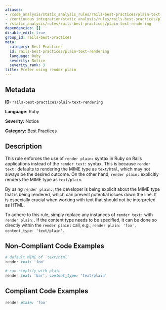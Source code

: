```yaml
---
aliases:
- /code_analysis/static_analysis_rules/rails-best-practices/plain-text-rendering
- /continuous_integration/static_analysis/rules/rails-best-practices/plain-text-rendering
- /static_analysis/rules/rails-best-practices/plain-text-rendering
dependencies: []
disable_edit: true
group_id: rails-best-practices
meta:
  category: Best Practices
  id: rails-best-practices/plain-text-rendering
  language: Ruby
  severity: Notice
  severity_rank: 3
title: Prefer using render plain
---
```

<!--  SOURCED FROM https://github.com/DataDog/datadog-static-analyzer-rule-docs -->


## Metadata
**ID:** `rails-best-practices/plain-text-rendering`

**Language:** Ruby

**Severity:** Notice

**Category:** Best Practices

## Description
This rule enforces the use of `render plain:` syntax in Ruby on Rails applications instead of the `render text:` syntax. This is because `render text:` defaults to rendering the MIME type as `text/html`, which may not always be the desired outcome. On the other hand, `render plain:` explicitly renders the MIME type as `text/plain`.

By using `render plain:`, the developer is being explicit about the MIME type that is being rendered, which can prevent potential issues down the line. It is especially crucial when working with text that should not be interpreted as HTML.

To adhere to this rule, simply replace any instances of `render text:` with `render plain:`. If the content type needs to be specified, it can be done so directly within the `render plain:` call, e.g., `render plain: 'foo', content_type: 'text/plain'`.

## Non-Compliant Code Examples
```ruby
# default MIME of `text/html`
render text: 'foo'

# can simplify with plain
render text: 'bar', content_type: 'text/plain'
```

## Compliant Code Examples
```ruby
render plain: 'foo'
```

